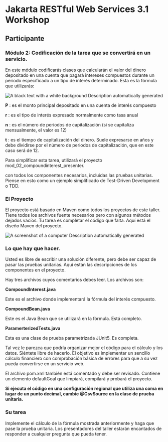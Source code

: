 # Jakarta RESTful Web Services 3.1 Workshop

## Participante

### **Módulo 2: Codificación de la tarea que se convertirá en un servicio.**

En este módulo codificarás clases que calcularán el valor del dinero depositado en una cuenta que pagará intereses compuestos durante un periodo especificado a un tipo de interés determinado. Esta es la fórmula que utilizarás:

![A black text with a white background Description automatically generated](media/a3d50991bfca4cb555f620848f97ca76.png)

**P** : es el monto principal depositado en una cuenta de interés compuesto

**r** : es el tipo de interés expresado normalmente como tasa anual

**n** : es el número de periodos de capitalización (si se capitaliza mensualmente, el valor es 12)

**t** : es el tiempo de capitalización del dinero. Suele expresarse en años y debe dividirse por el número de periodos de capitalización, que en este caso será de 12.

Para simplificar esta tarea, utilizará el proyecto mod_02_compoundinterest_presenter.

con todos los componentes necesarios, incluidas las pruebas unitarias. Piense en esto como un ejemplo simplificado de Test-Driven Development o TDD.

### **El Proyecto**

El proyecto está basado en Maven como todos los proyectos de este taller. Tiene todos los archivos fuente necesarios pero con algunos métodos dejados vacíos. Tu tarea es completar el código que falta. Aquí está el diseño Maven del proyecto.

![A screenshot of a computer Description automatically generated](media/1a4e1f80c28ea0fe0e05b0d5cb5b5c10.png)

### **Lo que hay que hacer.**

Usted es libre de escribir una solución diferente, pero debe ser capaz de pasar las pruebas unitarias. Aquí están las descripciones de los componentes en el proyecto. 

Hay tres archivos cuyos comentarios debes leer. Los archivos son:

**CompoundInterest.java**

Este es el archivo donde implementará la fórmula del interés compuesto.

**CompoundBean.java**

Este es el Java Bean que se utilizará en la fórmula. Está completo.

**ParamerterizedTests.java**

Esta es una clase de prueba parametrizada JUnit5. Es completa.

Tal vez le parezca que podría organizar mejor el código para el cálculo y los datos. Siéntete libre de hacerlo. El objetivo es implementar un sencillo cálculo financiero con comprobación básica de errores para que a su vez pueda convertirse en un servicio web.

El archivo pom.xml también está comentado y debe ser revisado. Contiene un elemento defaultGoal que limpiará, compilará y probará el proyecto.

**Si ejecuta el código en una configuración regional que utiliza una coma en lugar de un punto decimal, cambie @CsvSource en la clase de prueba unitaria.**

### **Su tarea**

Implemente el cálculo de la fórmula mostrada anteriormente y haga que pase la prueba unitaria. Los presentadores del taller estarán encantados de responder a cualquier pregunta que pueda tener.


